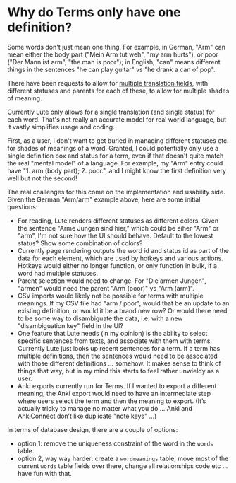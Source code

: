 # Why do Terms only have one definition?

Some words don't just mean one thing.  For example, in German, "Arm" can mean either the body part ("Mein Arm tut weh", "my arm hurts"), or poor ("Der Mann ist arm", "the man is poor"); in English, "can" means different things in the sentences "he can play guitar" vs "he drank a can of pop".

There have been requests to allow for [multiple translation fields](https://github.com/LuteOrg/lute-v3/issues/198), with different statuses and parents for each of these, to allow for multiple shades of meaning.

Currently Lute only allows for a single translation (and single status) for each word.  That's not really an accurate model for real world language, but it vastly simplifies usage and coding.

First, as a user, I don't want to get buried in managing different statuses etc. for shades of meanings of a word.  Granted, I could potentially only use a single definition box and status for a term, even if that doesn't quite match the real "mental model" of a language.  For example, my "Arm" entry could have "1. arm (body part); 2. poor.", and I might know the first definition very well but not the second!

The real challenges for this come on the implementation and usability side.  Given the German "Arm/arm" example above, here are some initial questions:

* For reading, Lute renders different statuses as different colors.  Given the sentence "Arme Jungen sind hier," which could be eiher "Arm" or "arm", I'm not sure how the UI should behave.  Default to the lowest status?  Show some combination of colors?
* Currently page rendering outputs the word id and status id as part of the data for each element, which are used by hotkeys and various actions.  Hotkeys would either no longer function, or only function in bulk, if a word had multiple statuses.
* Parent selection would need to change.  For "Die armen Jungen", "armen" would need the parent "Arm (poor)" vs "Arm (arm)".
* CSV imports would likely not be possible for terms with multiple meanings.  If my CSV file had "arm / poor", would that be an update to an existing definition, or would it be a brand new row?  Or would there need to be some way to disambiguate the data, i.e. with a new "disambiguation key" field in the UI?
* One feature that Lute needs (in my opinion) is the ability to select specific sentences from texts, and associate with them with terms. Currently Lute just looks up recent sentences for a term.  If a term has multiple definitions, then the sentences would need to be associated with those different definitions ... somehow.  It makes sense to think of things that way, but in my mind this starts to feel rather unwieldy as a user.
* Anki exports currently run for Terms.  If I wanted to export a different meaning, the Anki export would need to have an intermediate step where users select the term and then the meaning to export.  (It’s actually tricky to manage no matter what you do ... Anki and AnkiConnect don’t like duplicate "note keys" ...)

In terms of database design, there are a couple of options:

* option 1: remove the uniqueness constraint of the word in the `words` table.
* option 2, way way harder: create a `wordmeanings` table, move most of the current `words` table fields over there, change all relationships code etc ... have fun with that.
